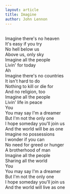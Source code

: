 ```yaml
---
layout: article
title: Imagine 
author: John Lennon
---
```


<p style="white-space: pre;" class="">
Imagine there's no heaven
It's easy if you try
No hell below us
Above us, only sky
Imagine all the people
Livin' for today
Ah
Imagine there's no countries
It isn't hard to do
Nothing to kill or die for
And no religion, too
Imagine all the people
Livin' life in peace
You
You may say I'm a dreamer
But I'm not the only one
I hope someday you'll join us
And the world will be as one
Imagine no possessions
I wonder if you can
No need for greed or hunger
A brotherhood of man
Imagine all the people
Sharing all the world
You
You may say I'm a dreamer
But I'm not the only one
I hope someday you'll join us
And the world will live as one
</p>